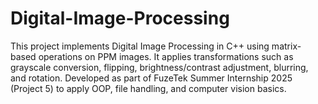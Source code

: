 # Digital-Image-Processing
This project implements Digital Image Processing in C++ using matrix-based operations on PPM images. It applies transformations such as grayscale conversion, flipping, brightness/contrast adjustment, blurring, and rotation. Developed as part of FuzeTek Summer Internship 2025 (Project 5) to apply OOP, file handling, and computer vision basics.
